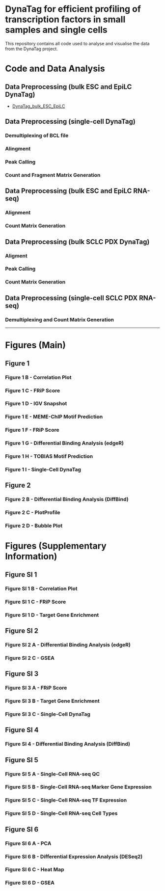 # DynaTag for efficient profiling of transcription factors in small samples and single cells
This repository contains all code used to analyse and visualise the data from the DynaTag project.

# Code and Data Analysis

## Data Preprocessing (bulk ESC and EpiLC DynaTag)
- [DynaTag_bulk_ESC_EpiLC](DynaTag_bulk_ESC_EpiLC.md)

## Data Preprocessing (single-cell DynaTag)

### Demultiplexing of BCL file
### Alingment
### Peak Calling
### Count and Fragment Matrix Generation

## Data Preprocessing (bulk ESC and EpiLC RNA-seq)

### Alignment 
### Count Matrix Generation

## Data Preprocessing (bulk SCLC PDX DynaTag)

### Aligment
### Peak Calling
### Count Matrix Generation

## Data Preprocessing (single-cell SCLC PDX RNA-seq)

### Demultiplexing and Count Matrix Generation

----

# Figures (Main)

## Figure 1
### Figure 1 B - Correlation Plot

### Figure 1 C - FRiP Score

### Figure 1 D - IGV Snapshot

### Figure 1 E - MEME-ChIP Motif Prediction

### Figure 1 F - FRiP Score

### Figure 1 G - Differential Binding Analysis (edgeR)

### Figure 1 H - TOBIAS Motif Prediction

### Figure 1 I - Single-Cell DynaTag

## Figure 2
### Figure 2 B - Differential Binding Analysis (DiffBind)

### Figure 2 C - PlotProfile

### Figure 2 D - Bubble Plot


# Figures (Supplementary Information)

## Figure SI 1
### Figure SI 1 B - Correlation Plot

### Figure SI 1 C - FRiP Score

### Figure SI 1 D - Target Gene Enrichment

## Figure SI 2 
### Figure SI 2 A - Differential Binding Analysis (edgeR)

### Figure SI 2 C - GSEA

## Figure SI 3 
### Figure SI 3 A - FRiP Score

### Figure SI 3 B - Target Gene Enrichment

### Figure SI 3 C - Single-Cell DynaTag

## Figure SI 4
### Figure SI 4 - Differential Binding Analysis (DiffBind)

## Figure SI 5
### Figure SI 5 A - Single-Cell RNA-seq QC

### Figure SI 5 B - Single-Cell RNA-seq Marker Gene Expression

### Figure SI 5 C - Single-Cell RNA-seq TF Expression

### Figure SI 5 D - Single-Cell RNA-seq Cell Types

## Figure SI 6 
### Figure SI 6 A - PCA

### Figure SI 6 B - Differential Expression Analysis (DESeq2)

### Figure SI 6 C - Heat Map

### Figure SI 6 D - GSEA


















